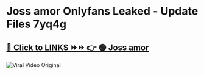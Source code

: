 
 # Joss amor Onlyfans Leaked - Update Files 7yq4g

## <h2><a href="https://clipsfans.com/Joss_amor&ref=git">🔗 Click to LINKS ⏩⏩ 👉 🟢 Joss amor </a></h2>

<a href="https://clipsfans.com/Joss_amor&ref=git" rel="nofollow" data-target="animated-image.originalLink"><img src="https://i.ibb.co.com/xMMVF88/686577567.gif" alt="Viral Video Original" style="max-width: 100%; display: inline-block;" data-target="animated-image.originalImage"></a>

